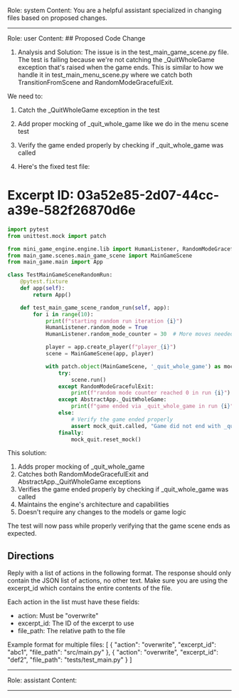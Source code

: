 Role: system
Content: You are a helpful assistant specialized in changing files based on proposed changes.
__________________
Role: user
Content: ## Proposed Code Change
1. Analysis and Solution:
The issue is in the test_main_game_scene.py file. The test is failing because we're not catching the _QuitWholeGame exception that's raised when the game ends. This is similar to how we handle it in test_main_menu_scene.py where we catch both TransitionFromScene and RandomModeGracefulExit.

We need to:
1. Catch the _QuitWholeGame exception in the test
2. Add proper mocking of _quit_whole_game like we do in the menu scene test
3. Verify the game ended properly by checking if _quit_whole_game was called

2. Here's the fixed test file:

# Excerpt ID: 03a52e85-2d07-44cc-a39e-582f26870d6e
```python main_game/tests/test_main_game_scene.py
import pytest
from unittest.mock import patch

from mini_game_engine.engine.lib import HumanListener, RandomModeGracefulExit, AbstractApp
from main_game.scenes.main_game_scene import MainGameScene
from main_game.main import App

class TestMainGameSceneRandomRun:
    @pytest.fixture
    def app(self):
        return App()

    def test_main_game_scene_random_run(self, app):
        for i in range(10):
            print(f"starting random run iteration {i}")
            HumanListener.random_mode = True
            HumanListener.random_mode_counter = 30  # More moves needed for battle scene

            player = app.create_player(f"player_{i}")
            scene = MainGameScene(app, player)

            with patch.object(MainGameScene, '_quit_whole_game') as mock_quit:
                try:
                    scene.run()
                except RandomModeGracefulExit:
                    print(f"random mode counter reached 0 in run {i}")
                except AbstractApp._QuitWholeGame:
                    print(f"game ended via _quit_whole_game in run {i}")
                else:
                    # Verify the game ended properly
                    assert mock_quit.called, "Game did not end with _quit_whole_game"
                finally:
                    mock_quit.reset_mock()
```

This solution:
1. Adds proper mocking of _quit_whole_game
2. Catches both RandomModeGracefulExit and AbstractApp._QuitWholeGame exceptions
3. Verifies the game ended properly by checking if _quit_whole_game was called
4. Maintains the engine's architecture and capabilities
5. Doesn't require any changes to the models or game logic

The test will now pass while properly verifying that the game scene ends as expected.

## Directions
Reply with a list of actions in the following format. The response should only contain the JSON list of actions, no other text.
Make sure you are using the excerpt_id which contains the entire contents of the file.

Each action in the list must have these fields:
- action: Must be "overwrite"
- excerpt_id: The ID of the excerpt to use
- file_path: The relative path to the file

Example format for multiple files:
[
    {
        "action": "overwrite",
        "excerpt_id": "abc1",
        "file_path": "src/main.py"
    },
    {
        "action": "overwrite",
        "excerpt_id": "def2",
        "file_path": "tests/test_main.py"
    }
]
__________________
Role: assistant
Content: 
__________________
